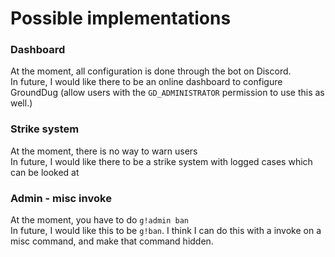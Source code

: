# Possible implementations

### Dashboard

At the moment, all configuration is done through the bot on Discord.  
In future, I would like there to be an online dashboard to configure GroundDug (allow users with the `GD_ADMINISTRATOR` permission to use this as well.)

### Strike system

At the moment, there is no way to warn users  
In future, I would like there to be a strike system with logged cases which can be looked at

### Admin - misc invoke

At the moment, you have to do `g!admin ban`  
In future, I would like this to be `g!ban`. I think I can do this with a invoke on a misc command, and make that command hidden.

